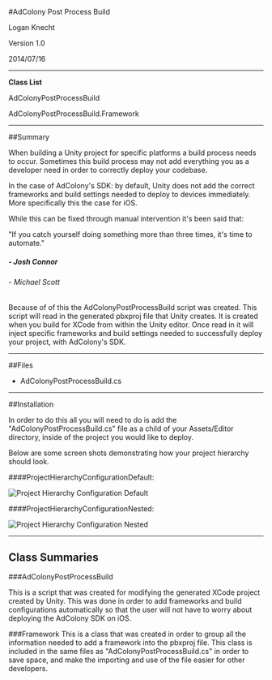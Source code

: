 #AdColony Post Process Build

Logan Knecht

Version 1.0

2014/07/16

---

**Class List**

AdColonyPostProcessBuild

AdColonyPostProcessBuild.Framework

---

##Summary

When building a Unity project for specific platforms a build process needs to occur. Sometimes this build process may not add everything you as a developer need in order to correctly deploy your codebase.

In the case of AdColony's SDK: by default, Unity does not add the correct frameworks and build settings needed to deploy to devices immediately. More specifically this the case for iOS.

While this can be fixed through manual intervention it's been said that:

"If you catch yourself doing something more than three times, it's time to automate."

##### - Josh Connor

######      - Michael Scott

Because of of this the AdColonyPostProcessBuild script was created. This script will read in the generated pbxproj file that Unity creates. It is created when you build for XCode from within the Unity editor. Once read in it will inject specific frameworks and build settings needed to successfully deploy your project, with AdColony's SDK.

---
##Files

- AdColonyPostProcessBuild.cs

---

##Installation

In order to do this all you will need to do is add the "AdColonyPostProcessBuild.cs" file as a child of your Assets/Editor directory, inside of the project you would like to deploy.

Below are some screen shots demonstrating how your project hierarchy should look.

####ProjectHierarchyConfigurationDefault:

![Project Hierarchy Configuration Default](/images/ProjectHierarchyConfigurationDefault.png?raw=true "Project Hierarchy Configuration Default")

####ProjectHierarchyConfigurationNested:

![Project Hierarchy Configuration Nested](/images/ProjectHierarchyConfigurationNested.png?raw=true "Project Hierarchy Configuration Nested")

---

## Class Summaries

###AdColonyPostProcessBuild

This is a script that was created for modifying the generated XCode project created by Unity. This was done in order to add frameworks and build configurations automatically so that the user will not have to worry about deploying the AdColony SDK on iOS.

###Framework
This is a class that was created in order to group all the information needed to add a framework into the pbxproj file. This class is included in the same files as "AdColonyPostProcessBuild.cs"  in order to save space, and make the importing and use of the file easier for other developers.
